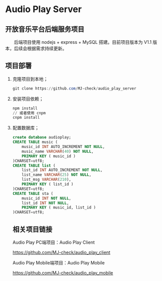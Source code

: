 # Audio Play Server

## 开放音乐平台后端服务项目

&emsp;&emsp;后端项目使用 nodejs + express + MySQL 搭建。目前项目版本为 V1.1 版本，后续会根据需求持续更新。

## 项目部署

1. 克隆项目到本地；

   ```powershell
   git clone https://github.com/MJ-check/audio_play_server
   ```

2. 安装项目依赖；

   ```powershell
   npm install
   // 或者使用 cnpm
   cnpm install
   ```

3. 配置数据库；

   ```sql
   create database audioplay;
   CREATE TABLE music (
       music_id INT AUTO_INCREMENT NOT NULL,
       music_name VARCHAR(40) NOT NULL,
       PRIMARY KEY ( music_id )
   )CHARSET=utf8;
   CREATE TABLE list (
       list_id INT AUTO_INCREMENT NOT NULL,
       list_name VARCHAR(25) NOT NULL,
       list_msg VARCHAR(210),
       PRIMARY KEY ( list_id )
   )CHARSET=utf8;
   CREATE TABLE sta (
       music_id INT NOT NULL,
       list_id INT NOT NULL,
       PRIMARY KEY ( music_id, list_id )
   )CHARSET=utf8;
   ```

   ## 相关项目链接

   Audio Play PC端项目：Audio Play Client

   <https://github.com/MJ-check/audio_play_client>

   Audio Play Mobile端项目：Audio Play Mobile

   <https://github.com/MJ-check/audio_play_mobile>
